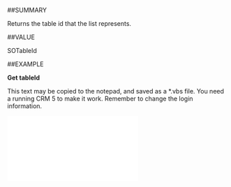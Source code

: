 
##SUMMARY


Returns the table id that the list represents.



##VALUE

SOTableId


##EXAMPLE

**Get tableId**

This text may be copied to the notepad, and saved as a *.vbs file. You need a running CRM 5 to make it work. Remember to change the login information.

![](..\..\Examples\vbs\IListTextItem.Table.vbs.txt)

